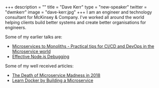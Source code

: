 +++
description = ""
title = "Dave Kerr"
type = "new-speaker"
twitter = "dwmkerr"
image = "dave-kerr.jpg"
+++
I am an engineer and technology consultant for McKinsey & Company. I've worked all around the world helping clients build better systems and create better organisations for engineers.

Some of my earlier talks are:
<ul>
	<li><a href="https://youtu.be/NVb7aljfKYo?t=6657" target="_blank">Microservices to Monoliths - Practical tips for CI/CD and DevOps in the Microservice world</a> </li>
	<li><a href="https://www.youtube.com/watch?v=-iCygy2wGpM" target="_blank">Effective Node.js Debugging</a></li>
</ul>

Some of my well received articles:
<ul>
	<li><a href="http://www.dwmkerr.com/the-death-of-microservice-madness-in-2018/" target="_blank">The Death of Microservice Madness in 2018</a></li>
	<li><a href="http://www.dwmkerr.com/learn-docker-by-building-a-microservice/" target="_blank">Learn Docker by Building a Microservice</a></li>
</ul>